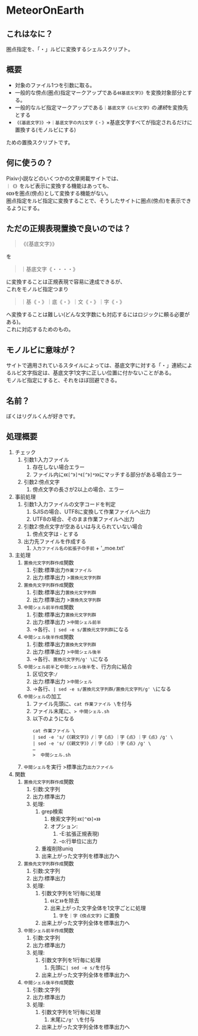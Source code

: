 # MeteorOnEarth

## これはなに？
圏点指定を、「・」ルビに変換するシェルスクリプト。

## 概要
- 対象のファイル1つを引数に取る。
- 一般的な傍点(圏点)指定マークアップである`《《基底文字》》`を変換対象部分とする。
- 一般的なルビ指定マークアップである`｜基底文字《ルビ文字》`の*連続*を変換先とする
- `《《基底文字》》`→`｜基底文字の内1文字《・》`×基底文字すべてが指定されるだけに置換する(モノルビにする)  

ための置換スクリプトです。

## 何に使うの？
Pixiv小説などのいくつかの文章掲載サイトでは、  
`｜《》`をルビ表示に変換する機能はあっても、  
`《《》》`を圏点(傍点)として変換する機能がない。  
圏点指定をルビ指定に変換することで、そうしたサイトに圏点(傍点)を表示できるようにする。

## ただの正規表現置換で良いのでは？

> 《《基底文字》》  

を  

> ｜基底文字《・・・・》  

に変換することは正規表現で容易に達成できるが、  
これをモノルビ指定つまり  

> ｜基《・》｜底《・》｜文《・》｜字《・》  

へ変換することは難しい(どんな文字数にも対応するにはロジックに頼る必要がある)。  
これに対応するためのもの。

## モノルビに意味が？

サイトで適用されているスタイルによっては、基底文字に対する「・」連続によるルビ文字指定は、基底文字1文字に正しい位置に付かないことがある。  
モノルビ指定にすると、それをほぼ回避できる。

## 名前？
ぼくはリグルくんが好きです。


## 処理概要
1. チェック
   1. 引数1:入力ファイル
      1. 存在しない場合エラー
      2. ファイル内に`《《[^》]*《[^》]*》》`にマッチする部分がある場合エラー
   2. 引数2:傍点文字
      1. 傍点文字の長さが2以上の場合、エラー
2. 事前処理
   1. 引数1:入力ファイルの文字コードを判定
      1. SJISの場合、UTF8に変換して作業ファイルへ出力
      2. UTF8の場合、そのまま作業ファイルへ出力
   2. 引数2:傍点文字が空あるいは与えられていない場合
      1. 傍点文字は`・`とする
   3. 出力先ファイルを作成する
      1. `入力ファイル名の拡張子の手前` + '_moe.txt'
3. 主処理
   1. `置換元文字列群作成`関数
      1. 引数:標準出力`作業ファイル`
      2. 出力:標準出力 >`置換元文字列群`
   2. `置換先文字列群作成`関数
      1. 引数:標準出力`置換元文字列群`
      2. 出力:標準出力 >`置換先文字列群`
   3. `中間シェル前半作成`関数
      1. 引数:標準出力`置換元文字列群`
      2. 出力:標準出力 >`中間シェル前半`
      3. →各行、`| sed -e s/置換元文字列群`になる
   4. `中間シェル後半作成`関数
      1. 引数:標準出力`置換先文字列群`
      2. 出力:標準出力 >`中間シェル後半`
      3. →各行、`置換元文字列/g' \`になる
   5. `中間シェル前半`と`中間シェル後半`を、行方向に結合
      1. 区切文字:`/`
      2. 出力:標準出力 >`中間シェル`
      3. →各行、`| sed -e s/置換元文字列群/置換元文字列/g' \`になる
   6. `中間シェル`の加工
      1. ファイル先頭に、`cat 作業ファイル \`を付与
      2. ファイル末尾に、`> 中間シェル.sh`
      3. 以下のようになる 
         ```
         cat 作業ファイル \
         | sed -e 's/《《親文字》》/｜字《点》｜字《点》｜字《点》/g' \
         | sed -e 's/《《親文字》》/｜字《点》｜字《点》/g' \
         …
         >  中間シェル.sh   
         ```
   7. `中間シェル`を実行 >標準出力`出力ファイル`
4. 関数
   1. `置換元文字列群作成`関数
      1. 引数:文字列
      2. 出力:標準出力
      3. 処理:
         1. grep検索
            1. 検索文字列:`《《[^《》]+》》`
            2. オプション:
               1. -E:拡張正規表現)
               2. -o:行単位に出力
         2. 重複削除uniq
         3. 出来上がった文字列を標準出力へ
   2. `置換先文字列群作成`関数
      1. 引数:文字列
      2. 出力:標準出力
      3. 処理:
         1. 引数文字列を1行毎に処理
            1. `《《`と`》》`を除去
            2. 出来上がった文字全体を1文字ごとに処理
               1. `字`を`｜字《傍点文字》`に置換
         2. 出来上がった文字列全体を標準出力へ
   3. `中間シェル前半作成`関数
      1. 引数:文字列
      2. 出力:標準出力
      3. 処理:
         1. 引数文字列を1行毎に処理
            1. 先頭に`| sed -e s/`を付与
         2. 出来上がった文字列全体を標準出力へ
   4. `中間シェル後半作成`関数
      1. 引数:文字列
      2. 出力:標準出力
      3. 処理:
         1. 引数文字列を1行毎に処理
            1. 末尾に`/g' \`を付与
         2. 出来上がった文字列全体を標準出力へ
